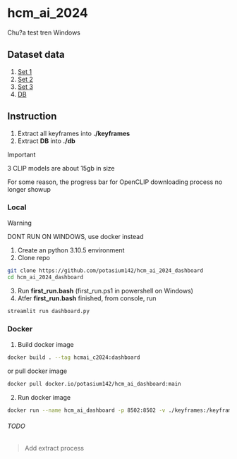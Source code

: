 # hcm_ai_2024

Chu?a test tren Windows

## Dataset data

1. [Set 1](https://www.kaggle.com/datasets/letruonggiangk17ct/hcm-ai-keyframe-extract-1-kf)
2. [Set 2](https://www.kaggle.com/datasets/huynhmy1/hcm-ai-keyframe-extract-2-kf)
3. [Set 3](https://www.kaggle.com/datasets/letruonggiangk17ct/hcm-ai-keyframe-extract-l25-30)
4. [DB](https://www.kaggle.com/datasets/letruonggiangk17ct/hcm-ai-db)

## Instruction

1. Extract all keyframes into **./keyframes**
2. Extract **DB** into **./db**

> [!IMPORTANT]  
> 3 CLIP models are about 15gb in size
>
> For some reason, the progress bar for OpenCLIP downloading process no longer showup

### Local

> [!WARNING]  
> DONT RUN ON WINDOWS, use docker instead

1. Create an python 3.10.5 environment
2. Clone repo

```sh
git clone https://github.com/potasium142/hcm_ai_2024_dashboard
cd hcm_ai_2024_dashboard
```

3. Run **first_run.bash** (first_run.ps1 in powershell on Windows)
4. Atfer **first_run.bash** finished, from console, run

```sh
streamlit run dashboard.py
```

### Docker

1. Build docker image

```sh
docker build . --tag hcmai_c2024:dashboard
```

or pull docker image

```sh
docker pull docker.io/potasium142/hcm_ai_dashboard:main
```

2. Run docker image

```sh
docker run --name hcm_ai_dashboard -p 8502:8502 -v ./keyframes:/keyframes -v ./db:/db potasium142/hcm_ai_dashboard:main
```

###### TODO

> Add extract process
